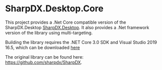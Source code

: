 # SharpDX.Desktop.Core

This project provides a .Net Core compatible version of the SharpDX.Desktop [SharpDX.Desktop](https://www.nuget.org/packages/SharpDX.Desktop/). It also provides a .Net framework version of the library using multi-targeting.

Building the library requires the .NET Core 3.0 SDK and Visual Studio 2019 16.5, which can be downloaded [here](https://dotnet.microsoft.com/download/dotnet-core/3.0)

The original library can be found here: https://github.com/sharpdx/SharpDX.
